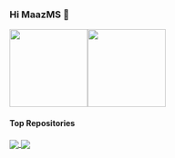 ### Hi  MaazMS 👋


<a href="https://github.com/MaazMS"><img height="137px" src="https://github-readme-stats.vercel.app/api?username=MaazMS&hide_title=true&hide_border=true&show_icons=true&include_all_commits=true&count_private=true&line_height=21&text_color=000&icon_color=000&bg_color=0,ea6161,ffc64d,fffc4d,52fa5a&theme=graywhite" /><!-- wi*quL3fcV --><img height="137px" src="https://github-readme-stats.vercel.app/api/top-langs/?username=MaazMS&hide=html,java&hide_title=true&hide_border=true&layout=compact&langs_count=6&exclude_repo=comp426,Redventures-Movie-Quotes&text_color=000&icon_color=fff&bg_color=0,52fa5a,4dfcff,c64dff&theme=graywhite" /></a>   




#### Top Repositories


<a href="https://github.com/MaazMS/Golang">
  <img align="center" src="https://github-readme-stats.vercel.app/api/pin/?username=MaazMS&repo=Golang&line_height=21&text_color=000&icon_color=000&bg_color=0,ea6161,ffc64d,fffc4d,52fa5a&theme=graywhite" />
</a>
<a href="https://github.com/MaazMS/Kubernetes">
  <img align="center" src="https://github-readme-stats.vercel.app/api/pin/?username=MaazMS&repo=Kubernetes&line_height=21&text_color=000&icon_color=000&bg_color=0,ea6161,ffc64d,fffc4d,52fa5a&theme=graywhite" />
</a>

<br />
<br />
